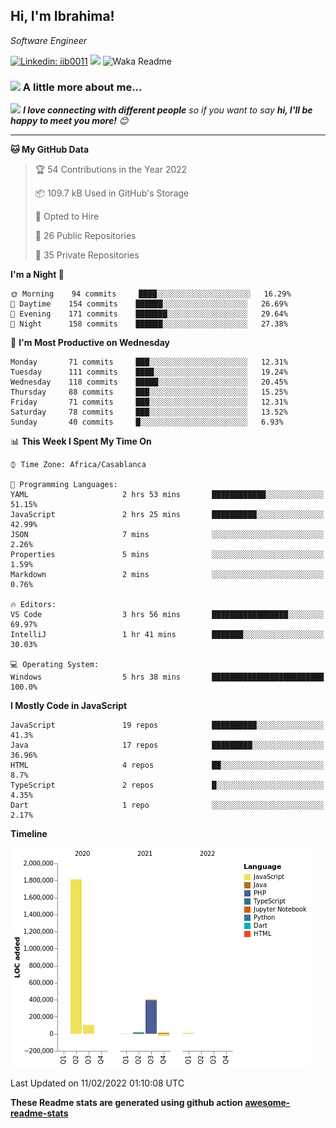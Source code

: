 <h2>Hi, I'm Ibrahima! </h2>
<p><em>Software Engineer 
</em></p>


[![Linkedin: iib0011](https://img.shields.io/badge/-iib0011-blue?style=flat-square&logo=Linkedin&logoColor=white&link=https://www.linkedin.com/in/iib0011/)](https://www.linkedin.com/in/iib0011/)
![](https://visitor-badge.glitch.me/badge?page_id=iib0011)
![Waka Readme](https://github.com/iib0011/iib0011/workflows/Waka%20Readme/badge.svg)


### <img src="https://media.giphy.com/media/VgCDAzcKvsR6OM0uWg/giphy.gif" width="50"> A little more about me...  


<img src="https://media.giphy.com/media/LnQjpWaON8nhr21vNW/giphy.gif" width="60"> <em><b>I love connecting with different people</b> so if you want to say <b>hi, I'll be happy to meet you more!</b> 😊</em>

---
<!--START_SECTION:waka-->
**🐱 My GitHub Data** 

> 🏆 54 Contributions in the Year 2022
 > 
> 📦 109.7 kB Used in GitHub's Storage 
 > 
> 💼 Opted to Hire
 > 
> 📜 26 Public Repositories 
 > 
> 🔑 35 Private Repositories  
 > 
**I'm a Night 🦉** 

```text
🌞 Morning    94 commits     ████░░░░░░░░░░░░░░░░░░░░░   16.29% 
🌆 Daytime    154 commits    ██████░░░░░░░░░░░░░░░░░░░   26.69% 
🌃 Evening    171 commits    ███████░░░░░░░░░░░░░░░░░░   29.64% 
🌙 Night      158 commits    ██████░░░░░░░░░░░░░░░░░░░   27.38%

```
📅 **I'm Most Productive on Wednesday** 

```text
Monday       71 commits     ███░░░░░░░░░░░░░░░░░░░░░░   12.31% 
Tuesday      111 commits    ████░░░░░░░░░░░░░░░░░░░░░   19.24% 
Wednesday    118 commits    █████░░░░░░░░░░░░░░░░░░░░   20.45% 
Thursday     88 commits     ███░░░░░░░░░░░░░░░░░░░░░░   15.25% 
Friday       71 commits     ███░░░░░░░░░░░░░░░░░░░░░░   12.31% 
Saturday     78 commits     ███░░░░░░░░░░░░░░░░░░░░░░   13.52% 
Sunday       40 commits     █░░░░░░░░░░░░░░░░░░░░░░░░   6.93%

```


📊 **This Week I Spent My Time On** 

```text
⌚︎ Time Zone: Africa/Casablanca

💬 Programming Languages: 
YAML                     2 hrs 53 mins       ████████████░░░░░░░░░░░░░   51.15% 
JavaScript               2 hrs 25 mins       ██████████░░░░░░░░░░░░░░░   42.99% 
JSON                     7 mins              ░░░░░░░░░░░░░░░░░░░░░░░░░   2.26% 
Properties               5 mins              ░░░░░░░░░░░░░░░░░░░░░░░░░   1.59% 
Markdown                 2 mins              ░░░░░░░░░░░░░░░░░░░░░░░░░   0.76%

🔥 Editors: 
VS Code                  3 hrs 56 mins       █████████████████░░░░░░░░   69.97% 
IntelliJ                 1 hr 41 mins        ███████░░░░░░░░░░░░░░░░░░   30.03%

💻 Operating System: 
Windows                  5 hrs 38 mins       █████████████████████████   100.0%

```

**I Mostly Code in JavaScript** 

```text
JavaScript               19 repos            ██████████░░░░░░░░░░░░░░░   41.3% 
Java                     17 repos            █████████░░░░░░░░░░░░░░░░   36.96% 
HTML                     4 repos             ██░░░░░░░░░░░░░░░░░░░░░░░   8.7% 
TypeScript               2 repos             █░░░░░░░░░░░░░░░░░░░░░░░░   4.35% 
Dart                     1 repo              ░░░░░░░░░░░░░░░░░░░░░░░░░   2.17%

```


**Timeline**

![Chart not found](https://raw.githubusercontent.com/iib0011/iib0011/master/charts/bar_graph.png) 


 Last Updated on 11/02/2022 01:10:08 UTC
<!--END_SECTION:waka-->

**These Readme stats are generated using github action [awesome-readme-stats](https://github.com/iib0011/waka-readme-stats)**
